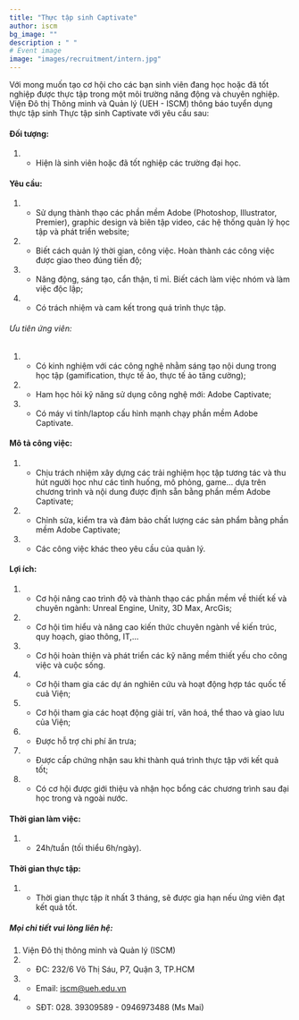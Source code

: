```yaml
---
title: "Thực tập sinh Captivate"
author: iscm
bg_image: ""
description : " "
# Event image
image: "images/recruitment/intern.jpg"
---
```

  
Với mong muốn tạo cơ hội cho các bạn sinh viên đang học hoặc đã tốt nghiệp được thực tập trong một môi trường năng động và chuyên nghiệp. Viện Đô thị Thông minh và Quản lý (UEH - ISCM) thông báo tuyển dụng thực tập sinh Thực tập sinh Captivate với yêu cầu sau: 
  
#### Đối tượng:
1. - Hiện là sinh viên hoặc đã tốt nghiệp các trường đại học.
  
#### Yêu cầu:
1. - Sử dụng thành thạo các phần mềm Adobe (Photoshop, Illustrator, Premier), graphic design và biên tập video, các hệ thống quản lý học tập và phát triển website;
2. - Biết cách quản lý thời gian, công việc. Hoàn thành các công việc được giao theo đúng tiến độ;
3. - Năng động, sáng tạo, cẩn thận, tỉ mỉ. Biết cách làm việc nhóm và làm việc độc lập;
4. - Có trách nhiệm và cam kết trong quá trình thực tập.
###### Ưu tiên ứng viên: 
1. - Có kinh nghiệm với các công nghệ nhằm sáng tạo nội dung trong học tập (gamification, thực tế ảo, thực tế ảo tăng cường);
2. - Ham học hỏi kỹ năng sử dụng công nghệ mới: Adobe Captivate;
3. - Có máy vi tính/laptop cấu hình mạnh chạy phần mềm Adobe Captivate.
  
#### Mô tả công việc: 
1. - Chịu trách nhiệm xây dựng các trải nghiệm học tập tương tác và thu hút người học như các tình huống, mô phỏng, game... dựa trên chương trình và nội dung được định sẵn bằng phần mềm Adobe Captivate;
2. - Chỉnh sửa, kiểm tra và đảm bảo chất lượng các sản phẩm bằng phần mềm Adobe Captivate;
3. - Các công việc khác theo yêu cầu của quản lý.
  
#### Lợi ích:
1. - Cơ hội nâng cao trình độ và thành thạo các phần mềm về thiết kế và chuyên ngành: Unreal Engine, Unity, 3D Max, ArcGis;
2. - Cơ hội tìm hiểu và nâng cao kiến thức chuyên ngành về kiến trúc, quy hoạch, giao thông, IT,...
3. - Cơ hội hoàn thiện và phát triển các kỹ năng mềm thiết yếu cho công việc và cuộc sống.

4. - Cơ hội tham gia các dự án nghiên cứu và hoạt động hợp tác quốc tế cuả Viện;
5. - Cơ hội tham gia các hoạt động giải trí, văn hoá, thể thao và giao lưu của Viện;
6. - Được hỗ trợ chi phí ăn trưa;
7. - Được cấp chứng nhận sau khi thành quá trình thực tập với kết quả tốt;
8. - Có cơ hội được giới thiệu và nhận học bổng các chương trình sau đại học trong và ngoài nước.
  
#### Thời gian làm việc:
1. - 24h/tuần (tối thiểu 6h/ngày).
  
#### Thời gian thực tập:
1. - Thời gian thực tập ít nhất 3 tháng, sẽ được gia hạn nếu ứng viên đạt kết quả tốt.  
  
  ##### Mọi chi tiết vui lòng liên hệ:
1. Viện Đô thị thông minh và Quản lý (ISCM)
1. - ĐC: 232/6 Võ Thị Sáu, P7, Quận 3, TP.HCM
2. - Email: iscm@ueh.edu.vn
3. - SĐT: 028. 39309589 - 0946973488 (Ms Mai)